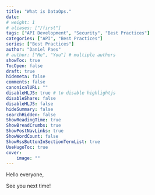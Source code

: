 ```yaml
---
title: "What is DataOps."
date: 
# weight: 1
# aliases: ["/first"]
tags: ["API Development", "Security", "Best Practices"]
categories: ["API", "Best Practices"]
series: ["Best Practices"]
author: "Daniel Paes"
# author: ["Me", "You"] # multiple authors
showToc: true
TocOpen: false
draft: true
hidemeta: false
comments: false
canonicalURL: ""
disableHLJS: true # to disable highlightjs
disableShare: false
disableHLJS: false
hideSummary: false
searchHidden: false
ShowReadingTime: true
ShowBreadCrumbs: true
ShowPostNavLinks: true
ShowWordCount: false
ShowRssButtonInSectionTermList: true
UseHugoToc: true
cover:
    image: "" 
---
```

Hello everyone,


See you next time!